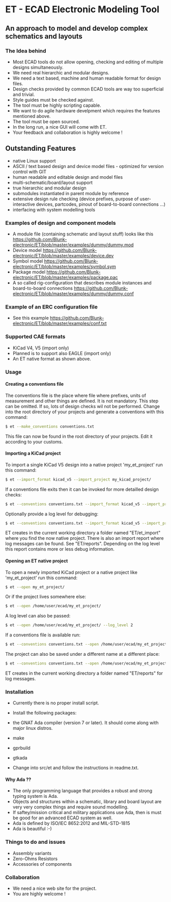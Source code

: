 # ET - ECAD Electronic Modeling Tool
## An approach to model and develop complex schematics and layouts

### The Idea behind
- Most ECAD tools do not allow opening, checking and editing of multiple designs simultaneously.
- We need real hierarchic and modular designs.
- We need a text based, machine and human readable format for design files.
- Design checks provided by common ECAD tools are way too superficial and trivial.
- Style guides must be checked against.
- The tool must be highly scripting capable.
- We want to do agile hardware develpment which requires the features mentioned above.
- The tool must be open sourced.
- In the long run, a nice GUI will come with ET.
- Your feedback and collaboration is highly welcome !

## Outstanding Features
- native Linux support
- ASCII / text based design and device model files - optimized for version control with GIT
- human readable and editable design and model files
- multi-schematic/board/layout support
- true hierarchic and modular design
- submodules instantiated in parent module by reference
- extensive design rule checking (device prefixes, purpose of user-interactive devices, partcodes, pinout of board-to-board connections ...)
- interfacing with system modelling tools

### Examples of design and component models
- A module file (containing schematic and layout stuff) looks like this <https://github.com/Blunk-electronic/ET/blob/master/examples/dummy/dummy.mod>
- Device model <https://github.com/Blunk-electronic/ET/blob/master/examples/device.dev>
- Symbol model <https://github.com/Blunk-electronic/ET/blob/master/examples/symbol.sym>
- Package model <https://github.com/Blunk-electronic/ET/blob/master/examples/package.pac>
- A so called rig-configuration that describes module instances and board-to-board connections <https://github.com/Blunk-electronic/ET/blob/master/examples/dummy/dummy.conf>

### Example of an ERC configuration file
- See this example <https://github.com/Blunk-electronic/ET/blob/master/examples/conf.txt>

### Supported CAE formats
- KiCad V4, V5 (import only)
- Planned is to support also EAGLE (import only)
- An ET native format as shown above.

### Usage

#### Creating a conventions file
The conventions file is the place where file where prefixes, units of measurement and other things are defined. It is
not mandatory. This step can be omitted. If so, lots of design checks wil not be performed.
Change into the root directory of your projects and generate a conventions with this command:

```sh
$ et --make_conventions conventions.txt
```

This file can now be found in the root directory of your projects. Edit it according to your customs.

#### Importing a KiCad project
To import a single KiCad V5 design into a native project 'my_et_project' run this command: 

```sh
$ et --import_format kicad_v5 --import_project my_kicad_project/
```

If a conventions file exits then it can be invoked for more detailled design checks:

```sh
$ et --conventions conventions.txt --import_format kicad_v5 --import_project my_kicad_project/
```

Optionally provide a log level for debugging:

```sh 
$ et --conventions conventions.txt --import_format kicad_v5 --import_project my_kicad_project/ --log_level 2
```

ET creates in the current working directory a folder named "ET/et_import" where you find the now native project.
There is also an import report where log messages can be found. See "ET/reports". Depending on the log level this report
contains more or less debug information.

#### Opening an ET native project
To open a newly imported KiCad project or a native project like 'my_et_project' run this command: 

```sh
$ et --open my_et_project/
```

Or if the project lives somewhere else:

```sh
$ et --open /home/user/ecad/my_et_project/
```

A log level can also be passed:

```sh
$ et --open /home/user/ecad/my_et_project/ --log_level 2
```

If a conventions file is available run:

```sh
$ et --conventions conventions.txt --open /home/user/ecad/my_et_project/ --log_level 2
```

The project can also be saved under a different name at a different place:

```sh
$ et --conventions conventions.txt --open /home/user/ecad/my_et_project/ --save_as /home/user/tmp/eval --log_level 2
```

ET creates in the current working directory a folder named "ET/reports" for log messages.


### Installation
- Currently there is no proper install script.
- Install the following packages: 
 - the GNAT Ada compiler (version 7 or later). It should come along with major linux distros.
 - make
 - gprbuild
 - gtkada

- Change into src/et and follow the instructions in readme.txt.

<!--- Run the install script install.sh as non-root user.

```sh
$ sh install.sh
```

- The script installs the executable binary et in $HOME/bin and further-on creates a hidden directory .ET in $HOME where other configuration files live.
- Currently there is nothing to do in the configuration directory -> leave it as it is.
- For help contact info@blunk-electronic.de . You are highly welcome :-)-->

#### Why Ada ??
- The only programming language that provides a robust and strong typing system is Ada.
- Objects and structures within a schematic, library and board layout are very very complex things and require sound modelling.
- If saftey/mission critical and military applications use Ada, then is must be good for an advanced ECAD system as well.
- Ada is defined by ISO/IEC 8652:2012 and MIL-STD-1815
- Ada is beautiful :-)

### Things to do and issues
- Assembly variants
- Zero-Ohms Resistors
- Accessories of components

### Collaboration
- We need a nice web site for the project.
- You are highly welcome !
